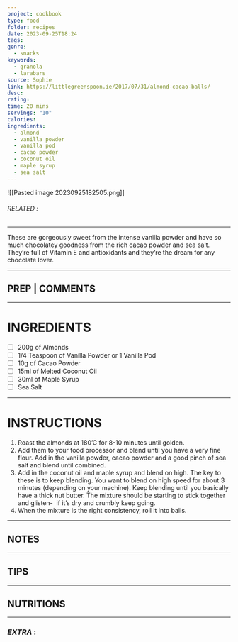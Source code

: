 ```yaml
---
project: cookbook
type: food
folder: recipes
date: 2023-09-25T18:24
tags: 
genre:
  - snacks
keywords:
  - granola
  - larabars
source: Sophie
link: https://littlegreenspoon.ie/2017/07/31/almond-cacao-balls/
desc: 
rating: 
time: 20 mins
servings: "10"
calories: 
ingredients:
  - almond
  - vanilla powder
  - vanilla pod
  - cacao powder
  - coconut oil
  - maple syrup
  - sea salt
---
```


![[Pasted image 20230925182505.png]]
###### *RELATED* : 
---
These are gorgeously sweet from the intense vanilla powder and have so much chocolatey goodness from the rich cacao powder and sea salt. They’re full of Vitamin E and antioxidants and they’re the dream for any chocolate lover.[](https://z89d0b.n3cdn1.secureserver.net/wp-content/uploads/2017/06/Almond-cacao-balls-1.jpg)

---
## PREP | COMMENTS



---
# INGREDIENTS

- [ ] 200g of Almonds
- [ ] 1/4 Teaspoon of Vanilla Powder or 1 Vanilla Pod
- [ ] 10g of Cacao Powder
- [ ] 15ml of Melted Coconut Oil
- [ ] 30ml of Maple Syrup
- [ ] Sea Salt

---
# INSTRUCTIONS

1. Roast the almonds at 180’C for 8-10 minutes until golden.
2. Add them to your food processor and blend until you have a very fine flour. Add in the vanilla powder, cacao powder and a good pinch of sea salt and blend until combined.
3. Add in the coconut oil and maple syrup and blend on high. The key to these is to keep blending. You want to blend on high speed for about 3 minutes (depending on your machine). Keep blending until you basically have a thick nut butter. The mixture should be starting to stick together and glisten-  if it’s dry and crumbly keep going.
4. When the mixture is the right consistency, roll it into balls.

---
## NOTES



---
## TIPS



---
## NUTRITIONS



---
### *EXTRA* :



